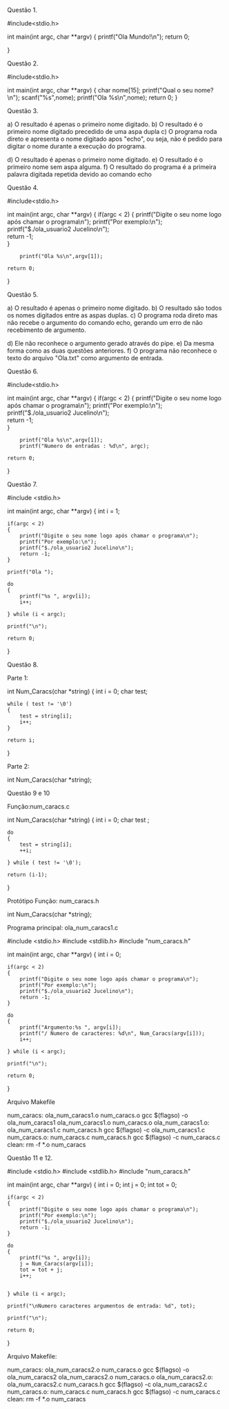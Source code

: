 Questão 1.

#include<stdio.h>

int main(int argc, char **argv)
{
	printf("Ola Mundo!\n");
	return 0;

}

Questão 2.

#include<stdio.h>

int main(int argc, char **argv)
{
	char nome[15];
	printf("Qual o seu nome?\n");
	scanf("%s",nome);
	printf("Ola %s\n",nome);
	return 0;
}

Questão 3.

a) O resultado é apenas o primeiro nome digitado.
b) O resultado é o primeiro nome digitado precedido de uma aspa dupla
c) O programa roda direto e apresenta o nome digitado apos "echo", ou seja, não 
   é pedido para digitar o nome durante a execução do programa.

d) O resultado é apenas o primeiro nome digitado.
e) O resultado é o primeiro nome sem aspa alguma.
f) O resultado do programa é a primeira palavra digitada repetida devido ao comando echo

Questão 4.

#include<stdio.h>

int main(int argc, char **argv)
{
	if(argc < 2)
	{
		printf("Digite o seu nome logo após chamar o programa\n");
		printf("Por exemplo:\n");
		printf("$./ola_usuario2 Jucelino\n");		
		return -1;		
	}
	
		printf("Ola %s\n",argv[1]);	
		
	return 0;
}

Questão 5.

a) O resultado é apenas o primeiro nome digitado.
b) O resultado são todos os nomes digitados entre as aspas duplas.
c) O programa roda direto mas não recebe o argumento do comando echo, gerando um erro de não recebimento de argumento.

d) Ele não reconhece o argumento gerado através do pipe.
e) Da mesma forma como as duas questões anteriores.
f) O programa não reconhece o texto do arquivo "Ola.txt" como argumento de entrada.

Questão 6.

#include<stdio.h>

int main(int argc, char **argv)
{
	if(argc < 2)
	{
		printf("Digite o seu nome logo após chamar o programa\n");
		printf("Por exemplo:\n");
		printf("$./ola_usuario2 Jucelino\n");		
		return -1;		
	}
	
		printf("Ola %s\n",argv[1]);
		printf("Numero de entradas : %d\n", argc);	
		
	return 0;
}


Questão 7. 

#include <stdio.h>

int main(int argc, char **argv)
{
	int i = 1;	

	if(argc < 2)
	{
		printf("Digite o seu nome logo após chamar o programa\n");
		printf("Por exemplo:\n");
		printf("$./ola_usuario2 Jucelino\n");		
		return -1;		
	}
	
	printf("Ola ");
	
	do
	{
		printf("%s ", argv[i]);
		i++;

	} while (i < argc);
	
	printf("\n");
		
	return 0;
}

Questão 8. 

Parte 1: 

int Num_Caracs(char *string)
{
	int i = 0;
	char test;

	while ( test != '\0')
	{
		test = string[i];
		i++;
	}

	return i;
}

Parte 2:

int Num_Caracs(char *string);

Questão 9 e 10

Função:num_caracs.c

int Num_Caracs(char *string)
{
	int i = 0;
	char test ;

	do
	{
		test = string[i];
		++i;

	} while ( test != '\0');

	return (i-1);
}

Protótipo Função: num_caracs.h

int Num_Caracs(char *string);

Programa principal: ola_num_caracs1.c

#include <stdio.h>
#include <stdlib.h>
#include "num_caracs.h"

int main(int argc, char **argv)
{
	int i = 0;	

	if(argc < 2)
	{
		printf("Digite o seu nome logo após chamar o programa\n");
		printf("Por exemplo:\n");
		printf("$./ola_usuario2 Jucelino\n");		
		return -1;		
	}
	
	do
	{
		printf("Argumento:%s ", argv[i]);
		printf("/ Numero de caracteres: %d\n", Num_Caracs(argv[i]));
		i++;

	} while (i < argc);
	
	printf("\n");
		
	return 0;
}

Arquivo Makefile

num_caracs: ola_num_caracs1.o num_caracs.o 
	gcc $(flagso) -o ola_num_caracs1 ola_num_caracs1.o num_caracs.o
ola_num_caracs1.o: ola_num_caracs1.c num_caracs.h
	gcc $(flagso) -c ola_num_caracs1.c
num_caracs.o: num_caracs.c num_caracs.h
	gcc $(flagso) -c num_caracs.c
clean:
	rm -f *.o num_caracs

Questão 11 e 12.

#include <stdio.h>
#include <stdlib.h>
#include "num_caracs.h"

int main(int argc, char **argv)
{
	int i = 0;
	int j = 0;
	int tot = 0;

	if(argc < 2)
	{
		printf("Digite o seu nome logo após chamar o programa\n");
		printf("Por exemplo:\n");
		printf("$./ola_usuario2 Jucelino\n");		
		return -1;		
	}
	
	do
	{
		printf("%s ", argv[i]);
		j = Num_Caracs(argv[i]);
		tot = tot + j;
		i++;

		
	} while (i < argc);

	printf("\nNumero caracteres argumentos de entrada: %d", tot); 
	
	printf("\n");
		
	return 0;
}

Arquivo Makefile:

num_caracs: ola_num_caracs2.o num_caracs.o 
	gcc $(flagso) -o ola_num_caracs2 ola_num_caracs2.o num_caracs.o
ola_num_caracs2.o: ola_num_caracs2.c num_caracs.h
	gcc $(flagso) -c ola_num_caracs2.c
num_caracs.o: num_caracs.c num_caracs.h
	gcc $(flagso) -c num_caracs.c
clean:
	rm -f *.o num_caracs




